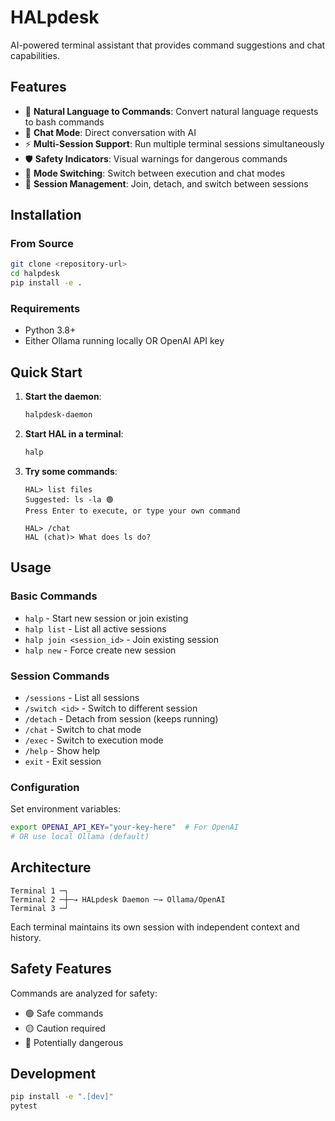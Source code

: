 # HALpdesk

AI-powered terminal assistant that provides command suggestions and chat capabilities.

## Features

- 🤖 **Natural Language to Commands**: Convert natural language requests to bash commands
- 💬 **Chat Mode**: Direct conversation with AI
- ⚡ **Multi-Session Support**: Run multiple terminal sessions simultaneously  
- 🛡️ **Safety Indicators**: Visual warnings for dangerous commands
- 🔄 **Mode Switching**: Switch between execution and chat modes
- 📝 **Session Management**: Join, detach, and switch between sessions

## Installation

### From Source

```bash
git clone <repository-url>
cd halpdesk
pip install -e .
```

### Requirements

- Python 3.8+
- Either Ollama running locally OR OpenAI API key

## Quick Start

1. **Start the daemon**:
   ```bash
   halpdesk-daemon
   ```

2. **Start HAL in a terminal**:
   ```bash
   halp
   ```

3. **Try some commands**:
   ```
   HAL> list files
   Suggested: ls -la 🟢
   Press Enter to execute, or type your own command
   
   HAL> /chat
   HAL (chat)> What does ls do?
   ```

## Usage

### Basic Commands

- `halp` - Start new session or join existing
- `halp list` - List all active sessions  
- `halp join <session_id>` - Join existing session
- `halp new` - Force create new session

### Session Commands

- `/sessions` - List all sessions
- `/switch <id>` - Switch to different session
- `/detach` - Detach from session (keeps running)
- `/chat` - Switch to chat mode
- `/exec` - Switch to execution mode
- `/help` - Show help
- `exit` - Exit session

### Configuration

Set environment variables:

```bash
export OPENAI_API_KEY="your-key-here"  # For OpenAI
# OR use local Ollama (default)
```

## Architecture

```
Terminal 1 ─┐
Terminal 2 ─┼─→ HALpdesk Daemon ─→ Ollama/OpenAI
Terminal 3 ─┘
```

Each terminal maintains its own session with independent context and history.

## Safety Features

Commands are analyzed for safety:
- 🟢 Safe commands  
- 🟡 Caution required
- 🔴 Potentially dangerous

## Development

```bash
pip install -e ".[dev]"
pytest
```